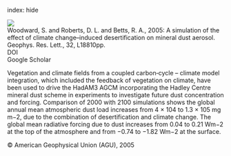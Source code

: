 index: hide

<div class="Citation">
    <div class="Citation-thumb CitationThumb-linked"  data-href="https://doi.org/10.1029/2005gl023482">
      <img src="https://static.claimspace.cloud/climate-study-static/refs/thumbs/11/Woodward_et_al_2005-thumb.png" />
    </div>

  <div class="Citation-body">
    <div class="Citation-text">Woodward, S. and Roberts, D. L. and Betts, R. A., 2005: A simulation of the effect of climate change&#8211;induced desertification on mineral dust aerosol. <span class="Article-journal">Geophys. Res. Lett., </span><span class="Article-volume">32, </span>L18810pp.</div>
    <div class="Citation-links">
      <div class="CitationLink" data-href="https://doi.org/10.1029/2005gl023482">
        <div class="CitationLink-icon CitationLink-Doi"></div>
        <div class="CitationLink-text">DOI</div>
      </div>
      <div class="CitationLink" data-href="https://scholar.google.com/scholar?q=10.1029/2005gl023482">
        <div class="CitationLink-icon CitationLink-Scholar"></div>
        <div class="CitationLink-text">Google Scholar</div>
      </div>
    </div>
  </div>
</div>

Vegetation and climate fields from a coupled carbon‐cycle – climate model integration, which included the feedback of vegetation on climate, have been used to drive the HadAM3 AGCM incorporating the Hadley Centre mineral dust scheme in experiments to investigate future dust concentration and forcing. Comparison of 2000 with 2100 simulations shows the global annual mean atmospheric dust load increases from 4 × 104 to 1.3 × 105 mg m−2, due to the combination of desertification and climate change. The global mean radiative forcing due to dust increases from 0.04 to 0.21 Wm−2 at the top of the atmosphere and from −0.74 to −1.82 Wm−2 at the surface.

<div class="Citation-copy">
&copy; American Geophysical Union (AGU), 2005
</div>